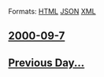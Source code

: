 
Formats: [HTML](2000/09/7/index.html)  [JSON](2000/09/7/index.json)  [XML](2000/09/7/index.xml)  

## [2000-09-7](/news/2000/09/7/index.md)

## [Previous Day...](/news/2000/09/6/index.md)

